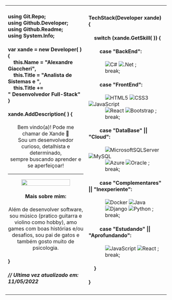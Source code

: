 <table>
<tr>
    
<td width=50%>

<h4>
using Git.Repo; <br>
using Github.Developer;<br>
using Github.Readme;<br>
using System.Info; 
</h4>

<h4>var xande = new Developer(&nbsp;) {<br>
&nbsp;&nbsp;&nbsp;&nbsp;this.Name = "Alexandre Giaccheri",<br>
&nbsp;&nbsp;&nbsp;&nbsp;this.Title = "Analista de Sistemas e ",<br> 
&nbsp;&nbsp;&nbsp;&nbsp;this.Title += "&nbsp;Desenvolvedor Full-Stack" <br>
}</h4>  

<h4>xande.AddDescription(&nbsp;) {</h4>
<p align=center>Bem vindo(a)! Pode me chamar de Xande 🙂 <br> Sou um desenvolvedor curioso, detalhista e determinado, <br> sempre buscando aprender e se aperfeiçoar!</p>

<hr>

<p align=center><img src="https://www.pinclipart.com/picdir/big/531-5318605_transparent-web-developer-gif-clipart.png" width="80%"></p>    
    
<h4 align=center>Mais sobre mim:</h4>
<p align=center>Além de desenvolver software, sou músico (pratico guitarra e violino como hobby), amo games com boas histórias e/ou desafios, sou pai de gatos e também gosto muito de psicologia.</p>
<h4>}</h4>

<h5>// Ultima vez atualizado em: 11/05/2022</h5>

</td>
<td width=50%>

<h4>TechStack(Developer xande) {</h4>
<h4>&nbsp;&nbsp;&nbsp;&nbsp;switch (xande.GetSkill(&nbsp;)) {</h4>
<h4>&nbsp;&nbsp;&nbsp;&nbsp;&nbsp;&nbsp;&nbsp;&nbsp;case "BackEnd":</h4>
<div>

&nbsp;&nbsp;&nbsp;&nbsp;&nbsp;&nbsp;&nbsp;&nbsp;&nbsp;&nbsp;&nbsp;
![C#](https://img.shields.io/badge/c%23-%23239120.svg?style=for-the-badge&logo=c-sharp&logoColor=white)
![.Net](https://img.shields.io/badge/.NET-5C2D91?style=for-the-badge&logo=.net&logoColor=white)
;  
&nbsp;&nbsp;&nbsp;&nbsp;&nbsp;&nbsp;&nbsp;&nbsp;&nbsp;&nbsp;&nbsp;&nbsp;break;
</div>

<h4>&nbsp;&nbsp;&nbsp;&nbsp;&nbsp;&nbsp;&nbsp;&nbsp;case "FrontEnd":</h4>
<div>

&nbsp;&nbsp;&nbsp;&nbsp;&nbsp;&nbsp;&nbsp;&nbsp;&nbsp;&nbsp;&nbsp;
![HTML5](https://img.shields.io/badge/html5-%23E34F26.svg?style=for-the-badge&logo=html5&logoColor=white)
![CSS3](https://img.shields.io/badge/css3-%231572B6.svg?style=for-the-badge&logo=css3&logoColor=white)
![JavaScript](https://img.shields.io/badge/javascript-%23323330.svg?style=for-the-badge&logo=javascript&logoColor=%23F7DF1E) <br>
&nbsp;&nbsp;&nbsp;&nbsp;&nbsp;&nbsp;&nbsp;&nbsp;&nbsp;&nbsp;&nbsp;
![React](https://img.shields.io/badge/react-%2320232a.svg?style=for-the-badge&logo=react&logoColor=%2361DAFB)
![Bootstrap](https://img.shields.io/badge/bootstrap-%23563D7C.svg?style=for-the-badge&logo=bootstrap&logoColor=white)
;  
&nbsp;&nbsp;&nbsp;&nbsp;&nbsp;&nbsp;&nbsp;&nbsp;&nbsp;&nbsp;&nbsp;&nbsp;break;

</div>

<h4>&nbsp;&nbsp;&nbsp;&nbsp;&nbsp;&nbsp;&nbsp;&nbsp;case "DataBase" || "Cloud":</h4>
<div>

&nbsp;&nbsp;&nbsp;&nbsp;&nbsp;&nbsp;&nbsp;&nbsp;&nbsp;&nbsp;&nbsp;
![MicrosoftSQLServer](https://img.shields.io/badge/Microsoft%20SQL%20Sever-CC2927?style=for-the-badge&logo=microsoft%20sql%20server&logoColor=white)
![MySQL](https://img.shields.io/badge/mysql-%2300f.svg?style=for-the-badge&logo=mysql&logoColor=white) <br>
&nbsp;&nbsp;&nbsp;&nbsp;&nbsp;&nbsp;&nbsp;&nbsp;&nbsp;&nbsp;&nbsp;
![Azure](https://img.shields.io/badge/azure-%230072C6.svg?style=for-the-badge&logo=microsoftazure&logoColor=white)
![Oracle](https://img.shields.io/badge/Oracle-F80000?style=for-the-badge&logo=oracle&logoColor=white)
;  
&nbsp;&nbsp;&nbsp;&nbsp;&nbsp;&nbsp;&nbsp;&nbsp;&nbsp;&nbsp;&nbsp;&nbsp;break;

</div>

<h4>&nbsp;&nbsp;&nbsp;&nbsp;&nbsp;&nbsp;&nbsp;&nbsp;case "Complementares" || "Inexperiente":</h4>
<div>

&nbsp;&nbsp;&nbsp;&nbsp;&nbsp;&nbsp;&nbsp;&nbsp;&nbsp;&nbsp;&nbsp;
![Docker](https://img.shields.io/badge/docker-%230db7ed.svg?style=for-the-badge&logo=docker&logoColor=white)
![Java](https://img.shields.io/badge/java-%23ED8B00.svg?style=for-the-badge&logo=java&logoColor=white) <br>
&nbsp;&nbsp;&nbsp;&nbsp;&nbsp;&nbsp;&nbsp;&nbsp;&nbsp;&nbsp;&nbsp;
![Django](https://img.shields.io/badge/django-%23092E20.svg?style=for-the-badge&logo=django&logoColor=white)
![Python](https://img.shields.io/badge/python-3670A0?style=for-the-badge&logo=python&logoColor=ffdd54)
;  
&nbsp;&nbsp;&nbsp;&nbsp;&nbsp;&nbsp;&nbsp;&nbsp;&nbsp;&nbsp;&nbsp;&nbsp;break;

</div>

<h4>&nbsp;&nbsp;&nbsp;&nbsp;&nbsp;&nbsp;&nbsp;&nbsp;case "Estudando" || "Aprofundando":</h4>
<div>

&nbsp;&nbsp;&nbsp;&nbsp;&nbsp;&nbsp;&nbsp;&nbsp;&nbsp;&nbsp;&nbsp;
![JavaScript](https://img.shields.io/badge/javascript-%23323330.svg?style=for-the-badge&logo=javascript&logoColor=%23F7DF1E)
![React](https://img.shields.io/badge/react-%2320232a.svg?style=for-the-badge&logo=react&logoColor=%2361DAFB)
;  
&nbsp;&nbsp;&nbsp;&nbsp;&nbsp;&nbsp;&nbsp;&nbsp;&nbsp;&nbsp;&nbsp;&nbsp;break;

</div>

<h4>&nbsp;&nbsp;&nbsp;&nbsp;}</h4>
<h4>}</h4>

</td>    
    
</tr>
</table>
